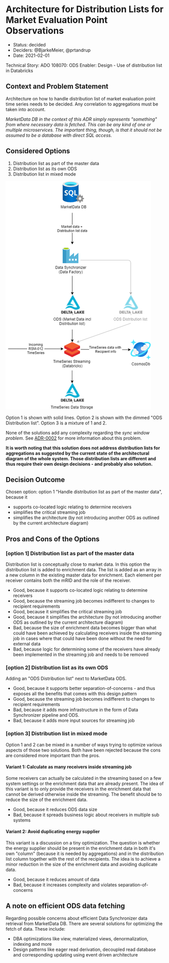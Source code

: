 # Architecture for Distribution Lists for Market Evaluation Point Observations

* Status: decided
* Deciders: @BjarkeMeier, @prtandrup
* Date: 2021-02-01

Technical Story: ADO 108070: ODS Enabler: Design - Use of distribution list in Databricks

## Context and Problem Statement

Architecture on how to handle distribution list of market evaluation point time series needs to be decided. Any correlation to aggregations must be taken into account.

_MarketData DB in the context of this ADR simply represents "something" from where necessary data is fetched. This can be any kind of one or multiple microservices. The important thing, though, is that it should *not* be assumed to be a database with direct SQL access._

## Considered Options

1. Distribution list as part of the master data
2. Distribution list as its own ODS
3. Distribution list in mixed mode

![Solution architecture](ADR-0001_time_series_distribution-list-for-market-evaluation-point-time-series.png "Solution architecture")

Option 1 is shown with solid lines. Option 2 is shown with the dimmed "ODS Distribution list". Option 3 is a mixture of 1 and 2.

None of the solutions add any complexity regarding the _sync window problem_. See [ADR-0002](../Charges%20domain/ADR-0002%20Charges%20-%20Price%20Architecture.md) for more information about this problem.

**It is worth noting that this solution does not address distribution lists for aggregations as suggested by the current state of the architectural diagram of the whole system. Those distribution lists are different and thus require their own design decisions - and probably also solution.**

## Decision Outcome

Chosen option: option 1 "Handle distribution list as part of the master data", because it

* supports co-located logic relating to determine receivers
* simplifies the critical streaming job
* simplifies the architecture (by not introducing another ODS as outlined by the current architecture diagram)

## Pros and Cons of the Options <!-- optional -->

### [option 1] Distribution list as part of the master data

Distribution list is conceptually close to market data. In this option the distribution list is added to enrichment data. The list is added as an array in a new column in the existing master data for enrichment. Each element per receiver contains both the mRID and the role of the receiver.

* Good, because it supports co-located logic relating to determine receivers
* Good, because the streaming job becomes indifferent to changes to recipient requirements
* Good, because it simplifies the critical streaming job
* Good, because it simplifies the architecture (by not introducing another ODS as outlined by the current architecture diagram)
* Bad, because the size of enrichment data becomes bigger than what could have been achieved by calculating receivers inside the streaming job in cases where that could have been done without the need for external data
* Bad, because logic for determining some of the receivers have already been implemented in the streaming job and needs to be removed

### [option 2] Distribution list as its own ODS

Adding an "ODS Distribution list" next to MarketData ODS.

* Good, because it supports better separation-of-concerns - and thus exposes all the benefits that comes with this design pattern
* Good, because the streaming job becomes indifferent to changes to recipient requirements
* Bad, because it adds more infrastructure in the form of Data Synchronizer pipeline and ODS.
* Bad, because it adds more input sources for streaming job

### [option 3] Distribution list in mixed mode

Option 1 and 2 can be mixed in a number of ways trying to optimize various aspects of those two solutions. Both have been rejected because the cons are considered more important than the pros.

#### Variant 1: Calculate as many receivers inside streaming job

Some receivers can actually be calculated in the streaming based on a few system settings or the enrichment data that are already present. The idea of this variant is to only provide the receivers in the enrichment data that cannot be derived otherwise inside the streaming. The benefit should be to reduce the size of the enrichment data.

* Good, because it reduces ODS data size
* Bad, because it spreads business logic about receivers in multiple sub systems

#### Variant 2: Avoid duplicating energy supplier

This variant is a discussion on a tiny optimization. The question is whether the energy supplier should be present in the enrichment data in both it's own "column" (because it is needed by aggregations) and in the distribution list column together with the rest of the recipients. The idea is to achieve a minor reduction in the size of the enrichment data and avoiding duplicate data.

* Good, because it reduces amount of data
* Bad, because it increases complexity and violates separation-of-concerns

## A note on efficient ODS data fetching

Regarding possible concerns about efficient Data Synchronizer data retrieval from MarketData DB. There are several solutions for optimizing the fetch of data. These include:

* DBA optimizations like view, materialized views, denormalization, indexing and more
* Design patterns like eager read derivation, decoupled read database and corresponding updating using event driven architecture
